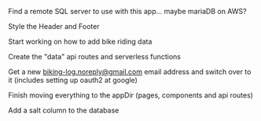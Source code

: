 Find a remote SQL server to use with this app... maybe mariaDB on AWS?

Style the Header and Footer

Start working on how to add bike riding data

Create the "data" api routes and serverless functions

Get a new biking-log.noreply@gmail.com email address and switch over to it (includes setting up oauth2 at google)

Finish moving everything to the appDir (pages, components and api routes)

Add a salt column to the database